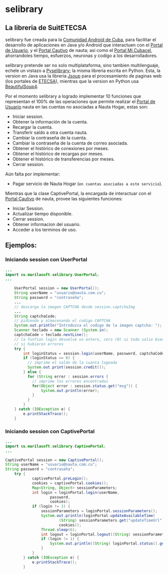 selibrary
=========
## La libreria de SuitETECSA

selibrary fue creada para la [Comunidad Android de Cuba](https://jorgen.cubava.cu/), para facilitar el desarrollo de
aplicaciones en Java y/o Android que interactuen con el [Portal de Usuario](https://www.portal.nauta.cu/),
y el [Portal Cautivo](https://secure.etecsa.net:8443/) de nauta; asi como el
[Portal Mi Cubacel](https://mi.cubacel.net), ahorrandoles tiempo, esfuerzos, neuronas y codigo a los desarrolladores.
 
selibrary pretende ser no solo multiplataforma, sino tambien multilenguaje, echele un vistazo a
[Pyselibrary](https://github.com/marilasoft/PySELibrary/); la misma libreria escrita en Python.
Esta, la version en Java usa la libreria [Jsoup](https://jsoup.org/) para el procesamiento de paginas web (los portales
de [ETECSA](http://www.etecsa.cu)), mientras que la version en Python usa
[BeautifulSoup4](http://www.crummy.com/software/BeautifulSoup/bs4/).

Por el momento selibrary a logrado implementar 10 funciones que representan el 100% de
las operaciones que permite realizar el [Portal de Usuario](https://www.portal.nauta.cu/) nauta en las cuentas no
asociadas a Nauta Hogar, estas son:
* Iniciar session.
* Obtener la información de la cuenta.
* Recargar la cuenta.
* Transferir saldo a otra cuenta nauta.
* Cambiar la contraseña de la cuenta.
* Cambiar la contraseña de la cuenta de correo asociada.
* Obtener el histórico de conexiones por meses.
* Obtener el histórico de recargas por meses.
* Obtener el histórico de transferencias por meses.
* Cerrar session.

Aún falta por implementar:
* Pagar servicio de Nauta Hogar (`en cuentas asociadas a este servicio`).

Mientras que la clase CaptivePortal, la encargada de interactuar con el 
[Portal Cautivo](https://secure.etecsa.net:8443/) de nauta, provee las siguientes funciones:
* Iniciar Session.
* Actualizar tiempo disponible.
* Cerrar session.
* Obtener informacion del usuario.
* Acceder a los terminos de uso.


## Ejemplos:

### Iniciando session con UserPortal

```java
...
import cu.marilasoft.selibrary.UserPortal;
...

    UserPortal session = new UserPortal();
    String userName = "usuario@nauta.com.cu";
    String password = "contraseña";
    ...
    // descarga la imagen CAPTCHA desde session.captchaImg
    ...
    String captchaCode;
    // pidiendo y almacenando el codigo CAPTCHA
    System.out.println("Introduzca el codigo de la imagen captcha: ");
    Scanner teclado = new Scanner (System.in);
    captchaCode = teclado.nextLine();
    // la funfion login devuelve un entero, cero (0) si todo salio bien y uno (1)
    // si hubieron errores
    try {
        int loginStatus = session.login(userName, password, captchaCode);
        if (loginStatus == 0) {
          // imprime el saldo de la cuanta logeada
          System.out.print(session.credit());
        } else {
          for (String error : session.errors {
            // imprime los errores encontrados
            for(Object error : session.status.get("msg")) {
                System.out.println(error);
            }
          }
        }
    } catch (IOException e) {
        e.printStackTrace();
    }
```

### Iniciando session con CaptivePortal

```java
...
import cu.marilasoft.selibrary.CaptivePortal;
...

CaptivePortal session = new CaptivePortal();
String userName = "usuario@nauta.com.cu";
String password = "contraseña";
    try {
            captivePortal.preLogin();
            cookies = captivePortal.cookies();
            Map<String, Object> sessionParameters;
            int login = loginPortal.login(userName,
                    password,
                    cookies);
            if (login != 1) {
                sessionParameters = loginPortal.sessionParameters();
                System.out.println(loginPortal.updateAvailableTime(
                        (String) sessionParameters.get("updateTimeUrl"),
                        cookies));
                Thread.sleep(6);
                int logout = loginPortal.logout((String) sessionParameters.get("logoutUrl"), cookies);
                if (login != 1) {
                    System.out.println((String) loginPortal.status().get("msg"));
                }
            }
        } catch (IOException e) {
            e.printStackTrace();
        }
```
